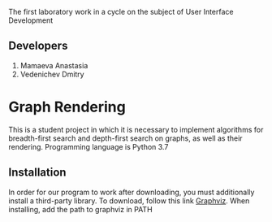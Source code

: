The first laboratory work in a cycle on the subject of User Interface Development

## Developers
1. Mamaeva Anastasia
2. Vedenichev Dmitry

# Graph Rendering

This is a student project in which it is necessary to implement algorithms for breadth-first search and depth-first search on graphs, as well as their rendering. Programming language is Python 3.7

## Installation

In order for our program to work after downloading, you must additionally install a third-party library. To download, follow this link [Graphviz](https://graphviz.org/download/). When installing, add the path to graphviz in PATH

